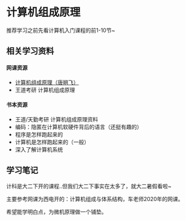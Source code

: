 # 计算机组成原理

推荐学习之前先看计算机入门课程的前1-10节~

## 相关学习资料

#### 网课资源

- [计算机组成原理（唐朔飞）](https://www.bilibili.com/video/BV1WW411Q7PF?from=search&seid=6823497316748169325&spm_id_from=333.337.0.0)
- 王道考研 计算机组成原理



#### 书本资源

- 王道/天勤考研 计算机组成原理资料
- 编码：隐匿在计算机软硬件背后的语言（还挺有趣的）
- 程序是怎样跑起来的
- 计算机是怎样跑起来的（一般）
- 深入了解计算机系统

## 学习笔记

计科是大二下开的课程..但我们大二下事实在太多了，就大二暑假看啦~

主要参考网课为西电开的：计算机组成与体系结构，车老师2020年的网课。

希望能学明白点，为微机原理做一个铺垫。
